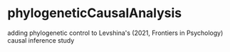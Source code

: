 # phylogeneticCausalAnalysis
adding phylogenetic control to Levshina's (2021, Frontiers in Psychology) causal inference study
